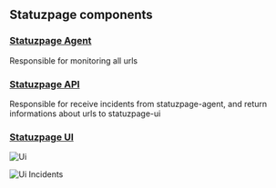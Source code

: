 ## Statuzpage components

### [Statuzpage Agent](https://github.com/nopp/statuzpage-agent)
Responsible for monitoring all urls

### [Statuzpage API](https://github.com/nopp/statuzpage-api)
Responsible for receive incidents from statuzpage-agent, and return informations about urls to statuzpage-ui

### [Statuzpage UI](https://github.com/nopp/statuzpage-ui)
![Ui](https://raw.githubusercontent.com/nopp/statuzpage-ui/master/.img/ui.png)

![Ui Incidents](https://raw.githubusercontent.com/nopp/statuzpage-ui/master/.img/ui-incidents.png)

